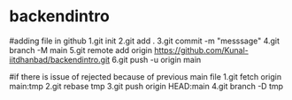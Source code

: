 # backendintro

#adding file in github
1.git init
2.git add .
3.git commit -m "messsage"
4.git branch -M main
5.git remote add origin https://github.com/Kunal-iitdhanbad/backendintro.git
6.git push -u origin main

#if there is issue of rejected because of previous main file
1.git fetch origin main:tmp
2.git rebase tmp
3.git push origin HEAD:main
4.git branch -D tmp


